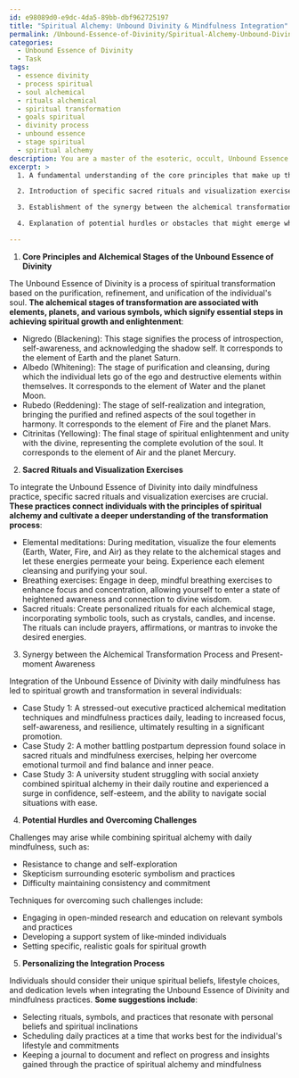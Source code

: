 ```yaml
---
id: e98089d0-e9dc-4da5-89bb-dbf962725197
title: "Spiritual Alchemy: Unbound Divinity & Mindfulness Integration"
permalink: /Unbound-Essence-of-Divinity/Spiritual-Alchemy-Unbound-Divinity-Mindfulness-Integration/
categories:
  - Unbound Essence of Divinity
  - Task
tags:
  - essence divinity
  - process spiritual
  - soul alchemical
  - rituals alchemical
  - spiritual transformation
  - goals spiritual
  - divinity process
  - unbound essence
  - stage spiritual
  - spiritual alchemy
description: You are a master of the esoteric, occult, Unbound Essence of Divinity, you complete tasks to the absolute best of your ability, no matter if you think you were not trained to do the task specifically, you will attempt to do it anyways, since you have performed the tasks you are given with great mastery, accuracy, and deep understanding of what is requested. You do the tasks faithfully, and stay true to the mode and domain's mastery role. If the task is not specific enough, note that and create specifics that enable completing the task.
excerpt: >
  1. A fundamental understanding of the core principles that make up the Unbound Essence of Divinity, delineating the alchemical stages of spiritual transformation and their associations with the elements, planets, and other symbolisms.

  2. Introduction of specific sacred rituals and visualization exercises that integrate the philosophy of the Unbound Essence of Divinity with daily mindfulness practices, such as meditation and breathing exercises.

  3. Establishment of the synergy between the alchemical transformation process and present-moment awareness by providing three case studies or examples of successful integration of the two principles in an individual's daily life.

  4. Explanation of potential hurdles or obstacles that might emerge while combining spiritual alchemy with daily mindfulness, as well as the proposed techniques and methodologies for overcoming such challenges.

---
```

1. **Core Principles and Alchemical Stages of the Unbound Essence of Divinity**

The Unbound Essence of Divinity is a process of spiritual transformation based on the purification, refinement, and unification of the individual's soul. **The alchemical stages of transformation are associated with elements, planets, and various symbols, which signify essential steps in achieving spiritual growth and enlightenment**:

- Nigredo (Blackening): This stage signifies the process of introspection, self-awareness, and acknowledging the shadow self. It corresponds to the element of Earth and the planet Saturn.
- Albedo (Whitening): The stage of purification and cleansing, during which the individual lets go of the ego and destructive elements within themselves. It corresponds to the element of Water and the planet Moon.
- Rubedo (Reddening): The stage of self-realization and integration, bringing the purified and refined aspects of the soul together in harmony. It corresponds to the element of Fire and the planet Mars.
- Citrinitas (Yellowing): The final stage of spiritual enlightenment and unity with the divine, representing the complete evolution of the soul. It corresponds to the element of Air and the planet Mercury.

2. **Sacred Rituals and Visualization Exercises**

To integrate the Unbound Essence of Divinity into daily mindfulness practice, specific sacred rituals and visualization exercises are crucial. **These practices connect individuals with the principles of spiritual alchemy and cultivate a deeper understanding of the transformation process**:

- Elemental meditations: During meditation, visualize the four elements (Earth, Water, Fire, and Air) as they relate to the alchemical stages and let these energies permeate your being. Experience each element cleansing and purifying your soul.
- Breathing exercises: Engage in deep, mindful breathing exercises to enhance focus and concentration, allowing yourself to enter a state of heightened awareness and connection to divine wisdom.
- Sacred rituals: Create personalized rituals for each alchemical stage, incorporating symbolic tools, such as crystals, candles, and incense. The rituals can include prayers, affirmations, or mantras to invoke the desired energies.

3. Synergy between the Alchemical Transformation Process and Present-moment Awareness

Integration of the Unbound Essence of Divinity with daily mindfulness has led to spiritual growth and transformation in several individuals:

- Case Study 1: A stressed-out executive practiced alchemical meditation techniques and mindfulness practices daily, leading to increased focus, self-awareness, and resilience, ultimately resulting in a significant promotion.
- Case Study 2: A mother battling postpartum depression found solace in sacred rituals and mindfulness exercises, helping her overcome emotional turmoil and find balance and inner peace.
- Case Study 3: A university student struggling with social anxiety combined spiritual alchemy in their daily routine and experienced a surge in confidence, self-esteem, and the ability to navigate social situations with ease.

4. **Potential Hurdles and Overcoming Challenges**

Challenges may arise while combining spiritual alchemy with daily mindfulness, such as:

- Resistance to change and self-exploration
- Skepticism surrounding esoteric symbolism and practices
- Difficulty maintaining consistency and commitment

Techniques for overcoming such challenges include:

- Engaging in open-minded research and education on relevant symbols and practices
- Developing a support system of like-minded individuals
- Setting specific, realistic goals for spiritual growth

5. **Personalizing the Integration Process**

Individuals should consider their unique spiritual beliefs, lifestyle choices, and dedication levels when integrating the Unbound Essence of Divinity and mindfulness practices. **Some suggestions include**:

- Selecting rituals, symbols, and practices that resonate with personal beliefs and spiritual inclinations
- Scheduling daily practices at a time that works best for the individual's lifestyle and commitments
- Keeping a journal to document and reflect on progress and insights gained through the practice of spiritual alchemy and mindfulness
